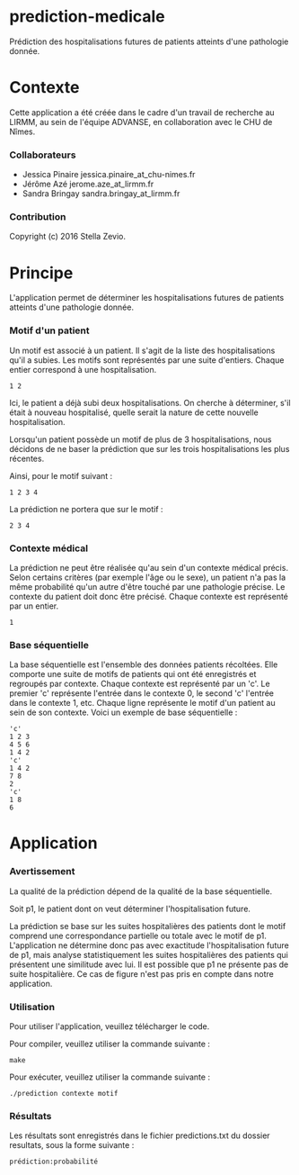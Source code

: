 # prediction-medicale
Prédiction des hospitalisations futures de patients atteints d'une pathologie donnée.

# Contexte

Cette application a été créée dans le cadre d'un travail de recherche au LIRMM, au sein de l'équipe ADVANSE, en collaboration avec le CHU de Nîmes.

### Collaborateurs

* Jessica Pinaire jessica.pinaire_at_chu-nimes.fr
* Jérôme Azé jerome.aze_at_lirmm.fr
* Sandra Bringay sandra.bringay_at_lirmm.fr

### Contribution

Copyright (c) 2016 Stella Zevio.

# Principe

L'application permet de déterminer les hospitalisations futures de patients atteints d'une pathologie donnée.

### Motif d'un patient

Un motif est associé à un patient. Il s'agit de la liste des hospitalisations qu'il a subies. 
Les motifs sont représentés par une suite d'entiers. Chaque entier correspond à une hospitalisation.

```
1 2
```

Ici, le patient a déjà subi deux hospitalisations. On cherche à déterminer, s'il était à nouveau hospitalisé, quelle serait la nature de cette nouvelle hospitalisation.

Lorsqu'un patient possède un motif de plus de 3 hospitalisations, nous décidons de ne baser la prédiction que sur les trois hospitalisations les plus récentes.

Ainsi, pour le motif suivant : 

```
1 2 3 4
```

La prédiction ne portera que sur le motif :

```
2 3 4
```

### Contexte médical

La prédiction ne peut être réalisée qu'au sein d'un contexte médical précis.
Selon certains critères (par exemple l'âge ou le sexe), un patient n'a pas la même probabilité qu'un autre d'être touché par une pathologie précise.
Le contexte du patient doit donc être précisé. 
Chaque contexte est représenté par un entier.

```
1 
```

### Base séquentielle

La base séquentielle est l'ensemble des données patients récoltées.
Elle comporte une suite de motifs de patients qui ont été enregistrés et regroupés par contexte.
Chaque contexte est représenté par un 'c'.
Le premier 'c' représente l'entrée dans le contexte 0, le second 'c' l'entrée dans le contexte 1, etc.
Chaque ligne représente le motif d'un patient au sein de son contexte.
Voici un exemple de base séquentielle :

```
'c'
1 2 3
4 5 6
1 4 2
'c'
1 4 2
7 8 
2
'c'
1 8
6
```

# Application

### Avertissement

La qualité de la prédiction dépend de la qualité de la base séquentielle.

Soit p1, le patient dont on veut déterminer l'hospitalisation future.

La prédiction se base sur les suites hospitalières des patients dont le motif comprend une correspondance partielle ou totale avec le motif de p1.
L'application ne détermine donc pas avec exactitude l'hospitalisation future de p1, mais analyse statistiquement les suites hospitalières des patients qui présentent une similitude avec lui.
Il est possible que p1 ne présente pas de suite hospitalière. Ce cas de figure n'est pas pris en compte dans notre application.

### Utilisation

Pour utiliser l'application, veuillez télécharger le code.

Pour compiler, veuillez utiliser la commande suivante :

```
make
```

Pour exécuter, veuillez utiliser la commande suivante :

```
./prediction contexte motif
```

### Résultats

Les résultats sont enregistrés dans le fichier predictions.txt du dossier resultats, sous la forme suivante :

```
prédiction:probabilité
```

